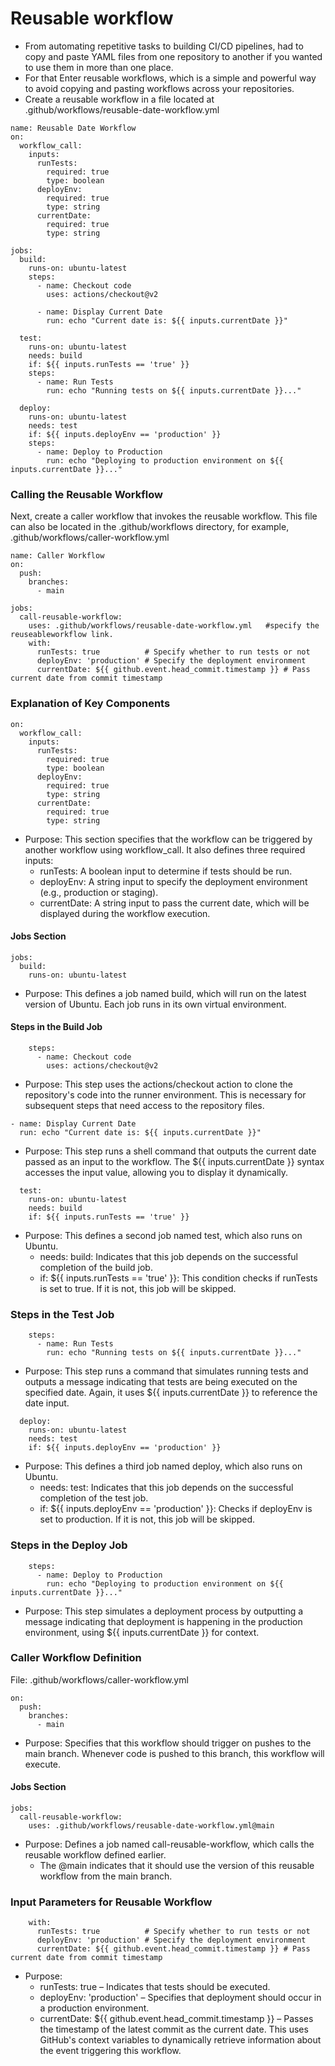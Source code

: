 
# Reusable workflow

- From automating repetitive tasks to building CI/CD pipelines, had to copy and paste YAML files from one repository to another if you wanted to use them in more than one place.
- For that Enter reusable workflows, which is a simple and powerful way to avoid copying and pasting workflows across your repositories.
- Create a reusable workflow in a file located at .github/workflows/reusable-date-workflow.yml

```
name: Reusable Date Workflow
on:
  workflow_call:
    inputs:
      runTests:
        required: true
        type: boolean
      deployEnv:
        required: true
        type: string
      currentDate:
        required: true
        type: string

jobs:
  build:
    runs-on: ubuntu-latest
    steps:
      - name: Checkout code
        uses: actions/checkout@v2
      
      - name: Display Current Date
        run: echo "Current date is: ${{ inputs.currentDate }}"

  test:
    runs-on: ubuntu-latest
    needs: build
    if: ${{ inputs.runTests == 'true' }}
    steps:
      - name: Run Tests
        run: echo "Running tests on ${{ inputs.currentDate }}..."

  deploy:
    runs-on: ubuntu-latest
    needs: test
    if: ${{ inputs.deployEnv == 'production' }}
    steps:
      - name: Deploy to Production
        run: echo "Deploying to production environment on ${{ inputs.currentDate }}..."
```
### Calling the Reusable Workflow
Next, create a caller workflow that invokes the reusable workflow. This file can also be located in the .github/workflows directory, for example, .github/workflows/caller-workflow.yml
```
name: Caller Workflow
on:
  push:
    branches:
      - main

jobs:
  call-reusable-workflow:
    uses: .github/workflows/reusable-date-workflow.yml   #specify the reuseableworkflow link.
    with:
      runTests: true          # Specify whether to run tests or not
      deployEnv: 'production' # Specify the deployment environment
      currentDate: ${{ github.event.head_commit.timestamp }} # Pass current date from commit timestamp
```
### Explanation of Key Components

```
on:
  workflow_call:
    inputs:
      runTests:
        required: true
        type: boolean
      deployEnv:
        required: true
        type: string
      currentDate:
        required: true
        type: string
```

- Purpose: This section specifies that the workflow can be triggered by another workflow using workflow_call. It also defines three required inputs:
  - runTests: A boolean input to determine if tests should be run.
  - deployEnv: A string input to specify the deployment environment (e.g., production or staging).
  - currentDate: A string input to pass the current date, which will be displayed during the workflow execution.

#### Jobs Section
```
jobs:
  build:
    runs-on: ubuntu-latest
```
- Purpose: This defines a job named build, which will run on the latest version of Ubuntu. Each job runs in its own virtual environment.

#### Steps in the Build Job
```
    steps:
      - name: Checkout code
        uses: actions/checkout@v2
```
- Purpose: This step uses the actions/checkout action to clone the repository's code into the runner environment. This is necessary for subsequent steps that need access to the repository files.

```      
- name: Display Current Date
  run: echo "Current date is: ${{ inputs.currentDate }}"
```
- Purpose: This step runs a shell command that outputs the current date passed as an input to the workflow. The ${{ inputs.currentDate }} syntax accesses the input value, allowing you to display it dynamically.

```
  test:
    runs-on: ubuntu-latest
    needs: build
    if: ${{ inputs.runTests == 'true' }}
```
- Purpose: This defines a second job named test, which also runs on Ubuntu.
  - needs: build: Indicates that this job depends on the successful completion of the build job.
  - if: ${{ inputs.runTests == 'true' }}: This condition checks if runTests is set to true. If it is not, this job will be skipped.

### Steps in the Test Job
```
    steps:
      - name: Run Tests
        run: echo "Running tests on ${{ inputs.currentDate }}..."
```
- Purpose: This step runs a command that simulates running tests and outputs a message indicating that tests are being executed on the specified date. Again, it uses ${{ inputs.currentDate }} to reference the date input.

```
  deploy:
    runs-on: ubuntu-latest
    needs: test
    if: ${{ inputs.deployEnv == 'production' }}
```
- Purpose: This defines a third job named deploy, which also runs on Ubuntu.
  - needs: test: Indicates that this job depends on the successful completion of the test job.
  - if: ${{ inputs.deployEnv == 'production' }}: Checks if deployEnv is set to production. If it is not, this job will be skipped.

### Steps in the Deploy Job

```
    steps:
      - name: Deploy to Production
        run: echo "Deploying to production environment on ${{ inputs.currentDate }}..."
```
- Purpose: This step simulates a deployment process by outputting a message indicating that deployment is happening in the production environment, using ${{ inputs.currentDate }} for context.

### Caller Workflow Definition
File: .github/workflows/caller-workflow.yml

```
on:
  push:
    branches:
      - main
```
- Purpose: Specifies that this workflow should trigger on pushes to the main branch. Whenever code is pushed to this branch, this workflow will execute.

#### Jobs Section
```
jobs:
  call-reusable-workflow:
    uses: .github/workflows/reusable-date-workflow.yml@main
```
- Purpose: Defines a job named call-reusable-workflow, which calls the reusable workflow defined earlier.
   - The @main indicates that it should use the version of this reusable workflow from the main branch.

### Input Parameters for Reusable Workflow
```
    with:
      runTests: true          # Specify whether to run tests or not
      deployEnv: 'production' # Specify the deployment environment
      currentDate: ${{ github.event.head_commit.timestamp }} # Pass current date from commit timestamp
```
- Purpose:
  - runTests: true – Indicates that tests should be executed.
  - deployEnv: 'production' – Specifies that deployment should occur in a production environment.
  - currentDate: ${{ github.event.head_commit.timestamp }} – Passes the timestamp of the latest commit as the current date. This uses GitHub's context variables to dynamically retrieve information about the event triggering this workflow.
